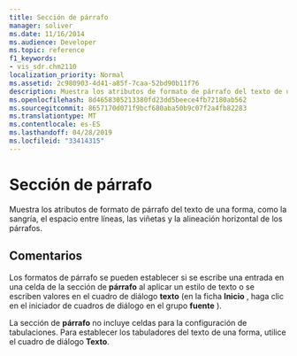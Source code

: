 ```yaml
---
title: Sección de párrafo
manager: soliver
ms.date: 11/16/2014
ms.audience: Developer
ms.topic: reference
f1_keywords:
- vis_sdr.chm2110
localization_priority: Normal
ms.assetid: 2c980903-4d41-a85f-7caa-52bd90b11f76
description: Muestra los atributos de formato de párrafo del texto de una forma, como la sangría, el espacio entre líneas, las viñetas y la alineación horizontal de los párrafos.
ms.openlocfilehash: 8d4658305213380fd23dd5beece4fb72180ab562
ms.sourcegitcommit: 8657170d071f9bcf680aba50b9c07f2a4fb82283
ms.translationtype: MT
ms.contentlocale: es-ES
ms.lasthandoff: 04/28/2019
ms.locfileid: "33414315"
---
```

# <a name="paragraph-section"></a>Sección de párrafo

Muestra los atributos de formato de párrafo del texto de una forma, como la sangría, el espacio entre líneas, las viñetas y la alineación horizontal de los párrafos.
  
## <a name="remarks"></a>Comentarios

Los formatos de párrafo se pueden establecer si se escribe una entrada en una celda de la sección de **párrafo** al aplicar un estilo de texto o se escriben valores en el cuadro de diálogo **texto** (en la ficha **Inicio** , haga clic en el iniciador de cuadros de diálogo en el grupo **fuente** ). 
  
La sección de **párrafo** no incluye celdas para la configuración de tabulaciones. Para establecer los tabuladores del texto de una forma, utilice el cuadro de diálogo **Texto**. 
  

